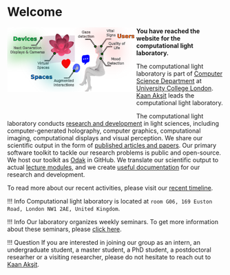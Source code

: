 # Welcome

<div style="float: left; height:200px;" class="boxed">
<img src="./media/research_statement_future.png" width="300" alt/>
</div>


**You have reached the website for the computational light laboratory.**

The computational light laboratory is part of [Computer Science Department](https://www.ucl.ac.uk/computer-science/) at [University College London](https://www.ucl.ac.uk).
[Kaan Akşit](https://kaanaksit.com) leads the computational light laboratory.

The computational light laboratory conducts [research and development](../publications) in light sciences, including computer-generated holography, computer graphics, computational imaging, computational displays and visual perception.
We share our scientific output in the form of [published articles and papers](https://complightlab.com/publications/).
Our primary software toolkit to tackle our research problems is public and open-source.
We host our toolkit as [Odak](https://github.com/kunguz/odak) in GitHub.
We translate our scientific output to actual [lecture modules](../teaching), and we create [useful documentation](../documentation) for our research and development.

To read more about our recent activities, please visit our [recent timeline](../timeline).

!!! Info
    Computational light laboratory is located at `room G06, 169 Euston Road, London NW1 2AE, United Kingdom`.

!!! Info
    Our laboratory organizes weekly seminars. To get more information about these seminars, please [click here](../seminars).

!!! Question
    If you are interested in joining our group as an intern, an undergraduate student, a master student, a PhD student, a postdoctoral researher or a visiting researcher, please do not hesitate to reach out to [Kaan Akşit](mailto:k.aksit@ucl.ac.uk).
